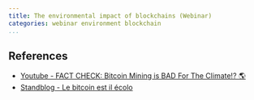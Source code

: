 ```yaml
---
title: The environmental impact of blockchains (Webinar)
categories: webinar environment blockchain
...
```



## References

* [Youtube - FACT CHECK: Bitcoin Mining is BAD For The Climate!? 🌎](https://www.youtube.com/watch?v=DidAwxWaDKI)
* [Standblog - Le bitcoin est il écolo](https://standblog.org/blog/post/2021/04/26/Le-Bitcoin-est-il-ecolo)
